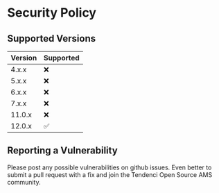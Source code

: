 # Security Policy

## Supported Versions

| Version | Supported          |
| ------- | ------------------ |
| 4.x.x   | :x: |
| 5.x.x   | :x: |
| 6.x.x   | :x: |
| 7.x.x   | :x: |
| 11.0.x  | :x: |
| 12.0.x  | :white_check_mark: |

## Reporting a Vulnerability

Please post any possible vulnerabilities on github issues. Even better to submit a pull request with a fix
and join the Tendenci Open Source AMS community.
